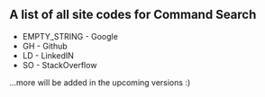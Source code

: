 ## A list of all site codes for Command Search
* EMPTY_STRING - Google 
* GH - Github
* LD - LinkedIN
* SO - StackOverflow

...more will be added in the upcoming versions :)